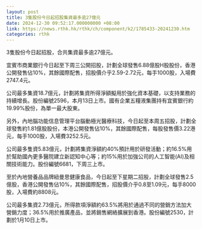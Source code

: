 ```yaml
---
layout: post
title: 3隻股份今日起招股集資最多逾27億元
date: 2024-12-30 09:52:17.000000000 +08:00
link: https://news.rthk.hk/rthk/ch/component/k2/1785433-20241230.htm
categories: rthk
---
```


3隻股份今日起招股，合共集資最多逾27億元。

宜賓市商業銀行今日起至下周三公開招股，計劃全球發售6.88億股H股股份，香港公開發售佔10%，其餘國際配售，招股價介乎2.59-2.72元，每手1000股，入場費2747.4元。

公司最多集資18.7億元，計劃將集資所得淨額擬用於強化資本基礎，以支持業務的持續增長。股份編號2596，本月13日上市。國有企業五糧液集團持有宜賓銀行約19.99%股份，為單一最大股東。

另外，內地腦功能信息管理平台腦動極光醫療科技，今日起至本周五招股，計劃全球發售約1.81億股股份，本港公開發售佔10%，其餘國際配售，每股發售價3.22港元，每手1000股，入場費3252.5元。

公司最多隻資5.83億元，計劃將集資淨額約40%預計用於研發活動；約16.5%用於幫助國內更多醫院建立新認知中心等；約15%用於加強公司的人工智能(AI)及相關技術能力。股份編號6681，下周三上市。

至於內地營養品品牌紐曼思健康食品，今日起至下星期二招股，計劃全球發售2.5億股，香港公開發售佔10%，其餘國際配售，招股價介乎0.8至1.09元，每手8000股，入場費約8808元。

公司最多集資2.73億元，所得款項淨額約63.5%將用於通過不同的營銷方法加大營銷力度；36.5%用於推廣產品，並將銷售網絡擴展到香港。股份編號2530，計劃於1月10日上市。

